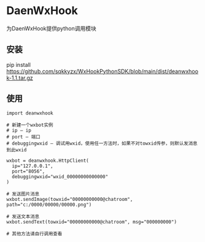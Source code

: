 # DaenWxHook
为DaenWxHook提供python调用模块

## 安装
pip install https://github.com/sqkkyzx/WxHookPythonSDK/blob/main/dist/deanwxhook-1.1.tar.gz

## 使用
```
import deanwxhook

# 新建一个wxbot实例
# ip – ip
# port – 端口
# debuggingwxid – 调试用wxid，使用任一方法时，如果不对towxid传参，则默认发消息到此wxid

wxbot = deanwxhook.HttpClient(
  ip="127.0.0.1", 
  port="8056", 
  debuggingwxid="wxid_00000000000000"
)

# 发送图片消息
wxbot.sendImage(towxid="00000000000@chatroom", path="c:/0000/00000/00000.png")

# 发送文本消息
wxbot.sendText(towxid="00000000000@chatroom", msg="000000000")

# 其他方法请自行调用查看
```
